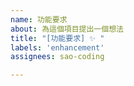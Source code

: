 ```yaml
---
name: 功能要求
about: 為這個項目提出一個想法
title: "[功能要求] ✨ "
labels: 'enhancement'
assignees: sao-coding

---
```



